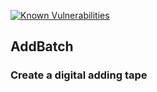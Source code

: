 [![Known Vulnerabilities](https://snyk.io/test/github/isaelfeliciano/addbatch/131bd0378988386dc8b27991ca0f8f97eae29861/badge.svg)](https://snyk.io/test/github/isaelfeliciano/addbatch/131bd0378988386dc8b27991ca0f8f97eae29861)

## AddBatch
### Create a digital adding tape